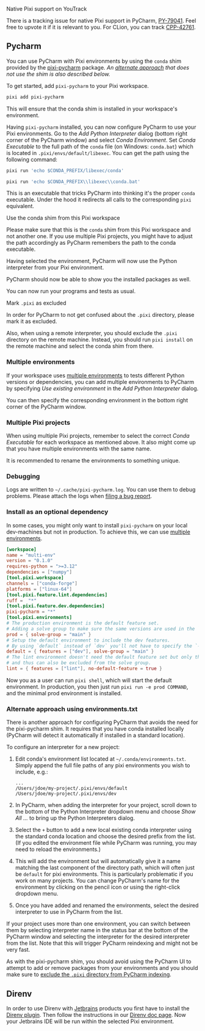 Native Pixi support on YouTrack

There is a tracking issue for native Pixi support in PyCharm, [PY-79041](https://youtrack.jetbrains.com/issue/PY-79041). Feel free to upvote it if it is relevant to you. For CLion, you can track [CPP-42761](https://youtrack.jetbrains.com/issue/CPP-42761).

## Pycharm

You can use PyCharm with Pixi environments by using the `conda` shim provided by the [pixi-pycharm](https://github.com/pavelzw/pixi-pycharm) package. *An [alternate approach](#alt-approach) that does not use the shim is also described below.*

To get started, add `pixi-pycharm` to your Pixi workspace.

```bash
pixi add pixi-pycharm

```

This will ensure that the conda shim is installed in your workspace's environment.

Having `pixi-pycharm` installed, you can now configure PyCharm to use your Pixi environments. Go to the *Add Python Interpreter* dialog (bottom right corner of the PyCharm window) and select *Conda Environment*. Set *Conda Executable* to the full path of the `conda` file (on Windows: `conda.bat`) which is located in `.pixi/envs/default/libexec`. You can get the path using the following command:

```bash
pixi run 'echo $CONDA_PREFIX/libexec/conda'

```

```bash
pixi run 'echo $CONDA_PREFIX\\libexec\\conda.bat'

```

This is an executable that tricks PyCharm into thinking it's the proper `conda` executable. Under the hood it redirects all calls to the corresponding `pixi` equivalent.

Use the conda shim from this Pixi workspace

Please make sure that this is the `conda` shim from this Pixi workspace and not another one. If you use multiple Pixi projects, you might have to adjust the path accordingly as PyCharm remembers the path to the conda executable.

Having selected the environment, PyCharm will now use the Python interpreter from your Pixi environment.

PyCharm should now be able to show you the installed packages as well.

You can now run your programs and tests as usual.

Mark `.pixi` as excluded

In order for PyCharm to not get confused about the `.pixi` directory, please mark it as excluded.

Also, when using a remote interpreter, you should exclude the `.pixi` directory on the remote machine. Instead, you should run `pixi install` on the remote machine and select the conda shim from there.

### Multiple environments

If your workspace uses [multiple environments](../../../workspace/multi_environment/) to tests different Python versions or dependencies, you can add multiple environments to PyCharm by specifying *Use existing environment* in the *Add Python Interpreter* dialog.

You can then specify the corresponding environment in the bottom right corner of the PyCharm window.

### Multiple Pixi projects

When using multiple Pixi projects, remember to select the correct *Conda Executable* for each workspace as mentioned above. It also might come up that you have multiple environments with the same name.

It is recommended to rename the environments to something unique.

### Debugging

Logs are written to `~/.cache/pixi-pycharm.log`. You can use them to debug problems. Please attach the logs when [filing a bug report](https://github.com/pavelzw/pixi-pycharm/issues/new?template=bug-report.md).

### Install as an optional dependency

In some cases, you might only want to install `pixi-pycharm` on your local dev-machines but not in production. To achieve this, we can use [multiple environments](../../../workspace/multi_environment/).

```toml
[workspace]
name = "multi-env"
version = "0.1.0"
requires-python = ">=3.12"
dependencies = ["numpy"]
[tool.pixi.workspace]
channels = ["conda-forge"]
platforms = ["linux-64"]
[tool.pixi.feature.lint.dependencies]
ruff =  "*"
[tool.pixi.feature.dev.dependencies]
pixi-pycharm = "*"
[tool.pixi.environments]
# The production environment is the default feature set.
# Adding a solve group to make sure the same versions are used in the `default` and `prod` environments.
prod = { solve-group = "main" }
# Setup the default environment to include the dev features.
# By using `default` instead of `dev` you'll not have to specify the `--environment` flag when running `pixi run`.
default = { features = ["dev"], solve-group = "main" }
# The lint environment doesn't need the default feature set but only the `lint` feature
# and thus can also be excluded from the solve group.
lint = { features = ["lint"], no-default-feature = true }

```

Now you as a user can run `pixi shell`, which will start the default environment. In production, you then just run `pixi run -e prod COMMAND`, and the minimal prod environment is installed.

### Alternate approach using environments.txt

There is another approach for configuring PyCharm that avoids the need for the pixi-pycharm shim. It requires that you have conda installed locally (PyCharm will detect it automatically if installed in a standard location).

To configure an interpreter for a new project:

1. Edit conda's environment list located at `~/.conda/environments.txt`. Simply append the full file paths of any pixi environments you wish to include, e.g.:

   ```text
   ...
   /Users/jdoe/my-project/.pixi/envs/default
   /Users/jdoe/my-project/.pixi/envs/dev

   ```

1. In PyCharm, when adding the interpreter for your project, scroll down to the bottom of the Python Interpreter dropdown menu and choose *Show All ...* to bring up the Python Interpreters dialog.

1. Select the `+` button to add a new local existing conda interpreter using the standard conda location and choose the desired prefix from the list. (If you edited the environment file while PyCharm was running, you may need to reload the environments.)

1. This will add the environment but will automatically give it a name matching the last component of the directory path, which will often just be `default` for pixi environments. This is particularly problematic if you work on many projects. You can change PyCharm's name for the environment by clicking on the pencil icon or using the right-click dropdown menu.

1. Once you have added and renamed the environments, select the desired interpreter to use in PyCharm from the list.

If your project uses more than one environment, you can switch between them by selecting interpreter name in the status bar at the bottom of the PyCharm window and selecting the interpreter for the desired interpreter from the list. Note that this will trigger PyCharm reindexing and might not be very fast.

As with the pixi-pycharm shim, you should avoid using the PyCharm UI to attempt to add or remove packages from your environments and you should make sure to [exclude the `.pixi` directory from PyCharm indexing](#exclude-.pixi).

## Direnv

In order to use Direnv with [Jetbrains](https://www.jetbrains.com/ides/) products you first have to install the [Direnv plugin](https://plugins.jetbrains.com/plugin/15285-direnv-integration). Then follow the instructions in our [Direnv doc page](../../third_party/direnv/). Now your Jetbrains IDE will be run within the selected Pixi environment.

